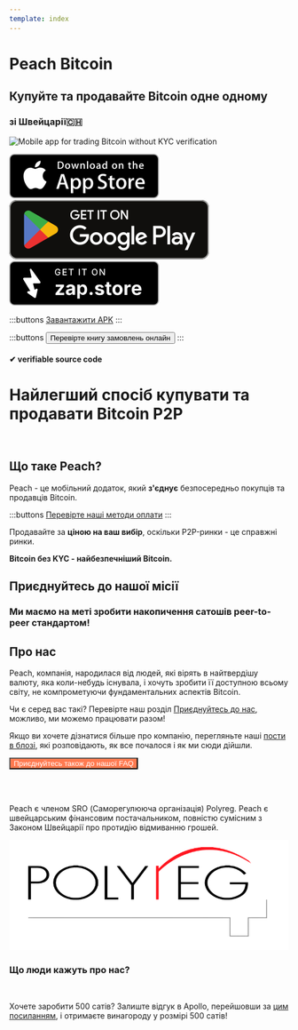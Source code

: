 ```yaml
---
template: index
---
```


<!--[teaser]-->

# Peach Bitcoin

## Купуйте та продавайте Bitcoin <span>одне одному</span>

### зі Швейцарії🇨🇭

<div class="inner-wrap">

![Mobile app for trading Bitcoin without KYC verification](/img/phones.png)

<div>
  <div class="md:flex items-end">
    <a href="https://testflight.apple.com/join/wfSPFEWG"><img class="h-180px md:h-90px" src="/img/home/download-on-the-app-store.svg" alt="Download Bitcoin app on the App Store without KYC verification"></a>
    <a class="md:ml-4" href="https://play.google.com/store/apps/details?id=com.peachbitcoin.peach.mainnet"><img class="h-180px md:h-90px" src="/img/home/get-it-on-google-play.svg" alt="Get Bitcoin app on Google Play store without ID verification"></a>
    <a class="md:ml-4" href="https://zapstore.dev/download/"><img class="h-180px md:h-90px" src="/img/home/Get-it-on-zapstore.svg" alt="Get Bitcoin app on ZapStore store without ID verification"></a>
  </div>

:::buttons
[Завантажити APK](/uk/apk/)
:::

:::buttons
<button class="btn" id="customBtn" alt="Peachbitcoin P2P Orderbook, TOP NOKYC OrderBook, KycFree orderbook, Orderbook NOKYC" onclick="window.location.href='/uk/kycfree-orderbook'">Перевірте книгу замовлень онлайн</button>
:::

</div>

</div>

#### ✔ verifiable source code

<!--[top]-->

# Найлегший спосіб купувати та продавати Bitcoin P2P

<br>

## Що таке Peach?

Peach - це мобільний додаток, який **з'єднує** безпосередньо покупців та продавців Bitcoin.

:::buttons
[Перевірте наші методи оплати](/how-it-works/#available-payment-methods)
:::

Продавайте за **ціною на ваш вибір**, оскільки P2P-ринки - це справжні ринки.

**Bitcoin без KYC - найбезпечніший Bitcoin.**

<!--[mission]-->

## Приєднуйтесь до нашої місії

### Ми маємо на меті зробити накопичення сатошів peer-to-peer стандартом!

<!--[about]-->

## Про нас

Peach, компанія, народилася від людей, які вірять в найтвердішу валюту, яка коли-небудь існувала, і хочуть зробити її доступною всьому світу, не компрометуючи фундаментальних аспектів Bitcoin.

Чи є серед вас такі? Перевірте наш розділ [Приєднуйтесь до нас](/join-us/), можливо, ми можемо працювати разом!

Якщо ви хочете дізнатися більше про компанію, перегляньте наші [пости в блозі](/blog/), які розповідають, як все почалося і як ми сюди дійшли.

<button class="btn" id="customBtn" style="background-color: #FF7A50; color: white;" alt="Приєднуйтесь також до нашої FAQ" onclick="window.location.href='/faqhome'">Приєднуйтесь також до нашої FAQ</button>

<br><br>

Peach є членом SRO (Саморегулююча організація) Polyreg. Peach є швейцарським фінансовим постачальником, повністю сумісним з Законом Швейцарії про протидію відмиванню грошей.

<div class="flex justify-center"><div class="w-1/2">

![Swiss regulated Bitcoin exchange certified by Polyreg](/img/home/polyreg.png)

</div></div>

### Що люди кажуть про нас?

<br>
<div id="ap-widget-container" class="ap-widget-container" prod_code="peach" show ="top" bg_color="#FFFFFF" review_bg_color = "#FFFFFF" text_color = "#000000"></div>

Хочете заробити 500 сатів? Залиште відгук в Apollo, перейшовши за [цим посиланням](https://heyapollo.com/invite-review?prod=peach), і отримаєте винагороду у розмірі 500 сатів!
